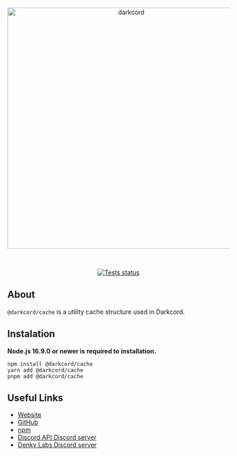 <div align="center">
	<br />
    	<p>
		<img src="https://cdn.discordapp.com/attachments/846411409293967450/864228830053662730/110_Sem_Titulo_20210712163602.png" width="546" alt="darkcord" />
	</p>
    <br />
    	<p>
		<a href="https://github.com/denkylabs/darkcord/actions"><img src="https://github.com/denkylabs/darkcord/actions/workflows/tests.yml/badge.svg" alt="Tests status" /></a>
	</p>
</div>

## About
`@darkcord/cache` is a utility cache structure used in Darkcord.

## Instalation
**Node.js 16.9.0 or newer is required to installation.**

```sh-session
npm install @darkcord/cache
yarn add @darkcord/cache
pnpm add @darkcord/cache
```

## Useful Links
- [Website](https://darkcord.denkylabs.com)
- [GitHub](https://github.com/denkylabs/darkcord)
- [npm](https://npmjs.com/package/darkcord)
- [Discord API Discord server](https://discord.gg/discord-api)
- [Denky Labs Discord server](https://discord.gg/98DNuKDx8j)